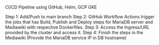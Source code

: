 
CI/CD Pipeline using GitHub, Helm, GCP GKE

Step 1: Add/Push to main branch
Step 2: GitHub Workflow Actions trigger the jobs that has Build, Publish and Deploy steps for MariaDB server and Mediawiki with respective Dockerfiles.
Step 3: Access the Ingress/URL provided by the cluster and access it.
Step 4: Finish the steps in the Mediawiki (Provide the MariaDB service IP in DB hostname)



